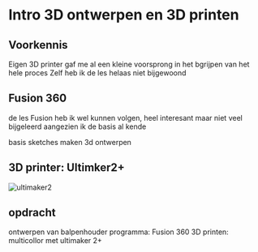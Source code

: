 # Intro 3D ontwerpen en 3D printen

## **Voorkennis**
 Eigen 3D printer gaf me al een kleine voorsprong in het bgrijpen van het hele proces
 Zelf heb ik de les helaas niet bijgewoond
 
 ## **Fusion 360**
 
 de les Fusion heb ik wel kunnen volgen, heel interesant
 maar niet veel bijgeleerd aangezien ik de basis al kende
 
 basis sketches maken
 3d ontwerpen
 
## **3D printer: Ultimker2+**

![ultimaker2](https://scontent.fbru1-1.fna.fbcdn.net/v/t31.0-8/18077430_700910213426648_3249172377654634903_o.jpg?_nc_cat=109&_nc_sid=e3f864&_nc_ohc=1PdP54jssQ8AX_EZD90&_nc_ht=scontent.fbru1-1.fna&oh=70d587bd8f4e31b252f3948369c5a227&oe=5F9EB6DB)


## **opdracht**
ontwerpen van balpenhouder
programma: Fusion 360
3D printen: multicollor met ultimaker 2+

